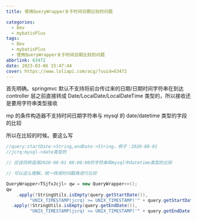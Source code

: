```yaml
---
title: 使用QueryWrapper关于时间日期比较的问题

categories:
  - Dev
  - mybatisPlus
tags:
  - Dev
  - mybatisPlus
  - 使用QueryWrapper关于时间日期比较的问题
abbrlink: 63472
date: 2023-03-06 15:47:44
cover: https://www.loliapi.com/acg/?uuid=63472
---
```


首先明确。springmvc 默认不支持将前台传过来的日期/日期时间字符串在到达 controller 层之前直接转成 Date/LocalDate/LocalDateTime 类型的，所以接收还是要用字符串类型接收

mp 的条件构造器不支持时间日期字符串与 mysql 的 date/datetime 类型的字段的比较

所以在比较的时候。要这么写

```java
//query:startDate->String,endDate->String，例子：2020-08-01
//jcrq:mysql->date类型的

// 应该同样适用2020-08-01 08:00:00的字符串和mysql中datetime类型的比较

// 可以这么理解。统一转成时间戳再进行比较

QueryWrapper<TSjfxJcjl> qw = new QueryWrapper<>();
qw
 	.apply(!StringUtils.isEmpty(query.getStartDate()),
         "UNIX_TIMESTAMP(jcrq) >= UNIX_TIMESTAMP('" + query.getStartDate() + "')")
  .apply(!StringUtils.isEmpty(query.getEndDate()),
         "UNIX_TIMESTAMP(jcrq) <= UNIX_TIMESTAMP('" + query.getEndDate() + "')")
```